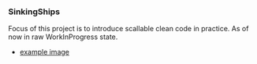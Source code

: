### SinkingShips
Focus of this project is to introduce scallable clean code in practice. 
As of now in raw WorkInProgress state.
- [example image](https://imgur.com/hJdwGDE)
